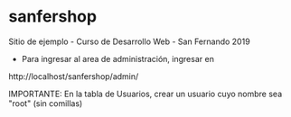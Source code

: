 # sanfershop
Sitio de ejemplo - Curso de Desarrollo Web - San Fernando 2019

* Para ingresar al area de administración, ingresar en

http://localhost/sanfershop/admin/

IMPORTANTE: En la tabla de Usuarios, crear un usuario cuyo nombre sea "root" (sin comillas)
